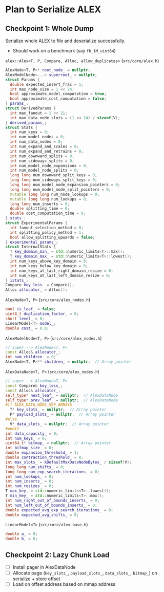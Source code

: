 # Plan to Serialize ALEX

## Checkpoint 1: Whole Dump

Serialize whole ALEX to file and deserialize successfully.
- Should work on a benchmark (say `fb_1M_uint64`)

`alex::Alex<T, P, Compare, Alloc, allow_duplicates>` (`src/core/alex.h`)
```c++
AlexNode<T, P>* root_node_ = nullptr;
AlexModelNode<...> superroot_ = nullptr;
struct Params {
  double expected_insert_frac = 1;
  int max_node_size = 1 << 24;
  bool approximate_model_computation = true;
  bool approximate_cost_computation = false;
} params_;
struct DerivedParams {
  int max_fanout = 1 << 21;
  int max_data_node_slots = (1 << 24) / sizeof(V);
} derived_params_;
struct Stats {
  int num_keys = 0;
  int num_model_nodes = 0;
  int num_data_nodes = 0;
  int num_expand_and_scales = 0;
  int num_expand_and_retrains = 0;
  int num_downward_splits = 0;
  int num_sideways_splits = 0;
  int num_model_node_expansions = 0;
  int num_model_node_splits = 0;
  long long num_downward_split_keys = 0;
  long long num_sideways_split_keys = 0;
  long long num_model_node_expansion_pointers = 0;
  long long num_model_node_split_pointers = 0;
  mutable long long num_node_lookups = 0;
  mutable long long num_lookups = 0;
  long long num_inserts = 0;
  double splitting_time = 0;
  double cost_computation_time = 0;
} stats_;
struct ExperimentalParams {
  int fanout_selection_method = 0;
  int splitting_policy_method = 1;
  bool allow_splitting_upwards = false;
} experimental_params_;
struct InternalStats {
  T key_domain_min_ = std::numeric_limits<T>::max();
  T key_domain_max_ = std::numeric_limits<T>::lowest();
  int num_keys_above_key_domain = 0;
  int num_keys_below_key_domain = 0;
  int num_keys_at_last_right_domain_resize = 0;
  int num_keys_at_last_left_domain_resize = 0;
} istats_;
Compare key_less_ = Compare();
Alloc allocator_ = Alloc();
```

`AlexNode<T, P>` (`src/core/alex_nodes.h`)
```c++
bool is_leaf_ = false;
uint8_t duplication_factor_ = 0;
short level_ = 0;
LinearModel<T> model_;
double cost_ = 0.0;
```

`AlexModelNode<T, P>` (`src/core/alex_nodes.h`)
```c++
// super --> AlexNode<T, P>
const Alloc& allocator_;
int num_children_ = 0;
AlexNode<T, P>** children_ = nullptr;  // Array pointer
```

`AlexDataNode<T, P>` (`src/core/alex_nodes.h`)
```c++
// super --> AlexNode<T, P>
const Compare& key_less_;
const Alloc& allocator_;
self_type* next_leaf_ = nullptr;  // AlexDataNode
self_type* prev_leaf_ = nullptr;  // AlexDataNode
#if ALEX_DATA_NODE_SEP_ARRAYS
  T* key_slots_ = nullptr;  // Array pointer
  P* payload_slots_ = nullptr;  // Array pointer
#else
  V* data_slots_ = nullptr;  // Array pointer
#endif
int data_capacity_ = 0;
int num_keys_ = 0;
uint64_t* bitmap_ = nullptr;  // Array pointer
int bitmap_size_ = 0;
double expansion_threshold_ = 1;
double contraction_threshold_ = 0;
int max_slots_ = kDefaultMaxDataNodeBytes_ / sizeof(V);
long long num_shifts_ = 0;
long long num_exp_search_iterations_ = 0;
int num_lookups_ = 0;
int num_inserts_ = 0;
int num_resizes_ = 0;
T max_key_ = std::numeric_limits<T>::lowest();
T min_key_ = std::numeric_limits<T>::max();
int num_right_out_of_bounds_inserts_ = 0;
int num_left_out_of_bounds_inserts_ = 0;
double expected_avg_exp_search_iterations_ = 0;
double expected_avg_shifts_ = 0;
```

`LinearModel<T>` (`src/core/alex_base.h`)
```c++
double a_ = 0;
double b_ = 0;
```

## Checkpoint 2: Lazy Chunk Load

- [ ] Install pager in AlexDataNode
- [ ] Allocate page (`key_slots_`, `payload_slots_`, `data_slots_`, `bitmap_`) on serialize + store offset
- [ ] Load on offset address based on mmap address
